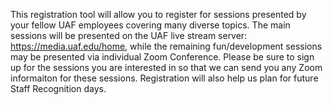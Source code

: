 This registration tool will allow you to register for sessions presented by your fellow UAF employees covering many diverse topics.  The main sessions will be presented on the UAF live stream server: https://media.uaf.edu/home, while the remaining fun/development sessions may be presented via individual Zoom Conference. Please be sure to sign up for the sessions you are interested in so that we can send you any Zoom informaiton for these sessions.  Registration will also help us plan for future Staff Recognition days.
